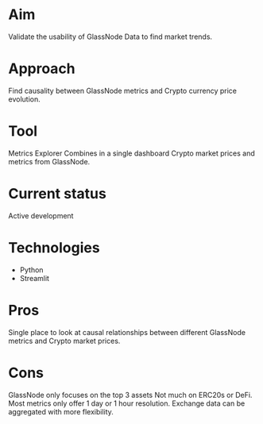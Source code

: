 

# Aim

Validate the usability of GlassNode Data to find market trends.


# Approach

Find causality between GlassNode metrics and Crypto currency price evolution.


# Tool

Metrics Explorer
Combines in a single dashboard Crypto market prices and metrics from GlassNode.


# Current status

Active development


# Technologies

* Python
* Streamlit

# Pros

Single place to look at causal relationships between different GlassNode metrics and Crypto market prices.

# Cons

GlassNode only focuses on the top 3 assets
Not much on ERC20s or DeFi.
Most metrics only offer 1 day or 1 hour resolution.
Exchange data can be aggregated with more flexibility.


